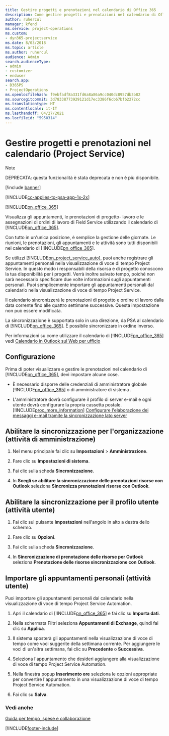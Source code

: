 ```yaml
---
title: Gestire progetti e prenotazioni nel calendario di Office 365
description: Come gestire progetti e prenotazioni nel calendario di Office 365
author: ruhercul
manager: kfend
ms.service: project-operations
ms.custom:
- dyn365-projectservice
ms.date: 8/03/2018
ms.topic: article
ms.author: ruhercul
audience: Admin
search.audienceType:
- admin
- customizer
- enduser
search.app:
- D365PS
- ProjectOperations
ms.openlocfilehash: f9ebfadf8a331fd6a8a86a9cc040dc8957db3b82
ms.sourcegitcommit: 3d78338773929121d17ec3386f6cb67bfb2272cc
ms.translationtype: HT
ms.contentlocale: it-IT
ms.lasthandoff: 04/27/2021
ms.locfileid: "5950314"
---
```

# <a name="manage-projects-and-bookings-in-your-calendar-project-service"></a>Gestire progetti e prenotazioni nel calendario (Project Service)

> [!Note]
> DEPRECATA: questa funzionalità è stata deprecata e non è più disponibile.

[!include [banner](../includes/psa-now-project-operations.md)]

[!INCLUDE[cc-applies-to-psa-app-1x-2x](../includes/cc-applies-to-psa-app-1x-2x.md)]

[!INCLUDE[pn_office_365](../includes/pn-office-365.md)] 

Visualizza gli appuntamenti, le prenotazioni di progetto- lavoro e le assegnazioni di ordini di lavoro di Field Service utilizzando il calendario di [!INCLUDE[pn_office_365](../includes/pn-office-365.md)].  
  
 Con tutto in un'unica posizione, è semplice la gestione delle giornate. Le riunioni, le prenotazioni, gli appuntamenti e le attività sono tutti disponibili nel calendario di [!INCLUDE[pn_office_365](../includes/pn-office-365.md)].  
  
 Se utilizzi [!INCLUDE[pn_project_service_auto](../includes/pn-project-service-auto.md)], puoi anche registrare gli appuntamenti personali nella visualizzazione di voce di tempo Project Service. In questo modo i responsabili della risorsa e di progetto conoscono la tua disponibilità per i progetti. Verrà inoltre salvato tempo, poiché non sarà necessario specificare due volte informazioni sugli appuntamenti personali. Puoi semplicemente importare gli appuntamenti personali dal calendario nella visualizzazione di voce di tempo Project Service.  
  
 Il calendario sincronizzerà le prenotazioni di progetto e ordine di lavoro dalla data corrente fino alle quattro settimane successive. Questa impostazione non può essere modificata.  
  
 La sincronizzazione è supportata solo in una direzione, da PSA al calendario di [!INCLUDE[pn_office_365](../includes/pn-office-365.md)]. È possibile sincronizzare in ordine inverso. 
  
 Per informazioni su come utilizzare il calendario di [!INCLUDE[pn_office_365](../includes/pn-office-365.md)] vedi [Calendario in Outlook sul Web per ufficio](https://support.office.com/article/Calendar-in-Outlook-on-the-web-for-business-5219c457-d1fe-4c2f-9032-1a816b88e936)  
  
## <a name="setup"></a>Configurazione  
 Prima di poter visualizzare e gestire le prenotazioni nel calendario di [!INCLUDE[pn_office_365](../includes/pn-office-365.md)], devi impostare alcune cose.  
  
- È necessario disporre delle credenziali di amministratore globale [!INCLUDE[pn_office_365](../includes/pn-office-365.md)] o di amministratore di sistema .  
  
- L'amministratore dovrà configurare il profilo di server e-mail e ogni utente dovrà configurare la propria cassetta postale. [!INCLUDE[proc_more_information](../includes/proc-more-information.md)] [Configurare l'elaborazione dei messaggi e-mail tramite la sincronizzazione lato server](/dynamics365/customerengagement/on-premises/admin/set-up-server-side-synchronization-of-email-appointments-contacts-and-tasks)  
  
## <a name="turn-on-synchronization-for-your-organization-admin-task"></a>Abilitare la sincronizzazione per l'organizzazione (attività di amministrazione)  
  
1.  Nel menu principale fai clic su **Impostazioni** > **Amministrazione**.  
  
2.  Fare clic su **Impostazioni di sistema**.  
  
3.  Fai clic sulla scheda **Sincronizzazione**.  
  
4.  In **Scegli se abilitare la sincronizzazione delle prenotazioni risorse con Outlook** seleziona **Sincronizza prenotazioni risorse con Outlook**.  
  
## <a name="turn-on-synchronization-for-your-user-profile-user-task"></a>Abilitare la sincronizzazione per il profilo utente (attività utente)  
  
1.  Fai clic sul pulsante **Impostazioni** nell'angolo in alto a destra dello schermo.  
  
2.  Fare clic su **Opzioni**.  
  
3.  Fai clic sulla scheda **Sincronizzazione**.  
  
4.  In **Sincronizzazione di prenotazione delle risorse per Outlook** seleziona **Prenotazione delle risorse sincronizzazione con Outlook**.  
  
## <a name="import-your-personal-appointments-user-task"></a>Importare gli appuntamenti personali (attività utente)  
 Puoi importare gli appuntamenti personali dal calendario nella visualizzazione di voce di tempo Project Service Automation.  
  
1. Apri il calendario di [!INCLUDE[pn_office_365](../includes/pn-office-365.md)] e fai clic su **Importa dati**.  
  
2. Nella schermata Filtri seleziona **Appuntamenti di Exchange**, quindi fai clic su **Applica**.  
  
3. Il sistema sposterà gli appuntamenti nella visualizzazione di voce di tempo come voci suggerite della settimana corrente. Per aggiungere le voci di un'altra settimana, fai clic su **Precedente** o **Successiva**.  
  
4. Seleziona l'appuntamento che desideri aggiungere alla visualizzazione di voce di tempo Project Service Automation.  
  
5. Nella finestra popup **Inserimento ore** seleziona le opzioni appropriate per convertire l'appuntamento in una visualizzazione di voce di tempo Project Service Automation.  
  
6. Fai clic su **Salva**.  
  
### <a name="see-also"></a>Vedi anche  
 [Guida per tempo, spese e collaborazione](../psa/time-expense-collaboration-guide.md)


[!INCLUDE[footer-include](../includes/footer-banner.md)]